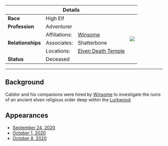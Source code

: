 <table>
  <thead>
  <tr>
      <th colspan="4">Details</th>
  </tr>
  </thead>
  <tbody>
    <tr>
      <td><strong>Race</strong></td>
        <td colspan="2">High Elf</td>
        <td rowspan="7"><img src="/images/people/user-duotone.svg"></td>
    </tr>
    <tr>
      <td><strong>Profession</strong></td>
      <td colspan="2">Adventurer</td>
    </tr>
    <tr>
      <td rowspan="3"><strong>Relationships</strong></td>
      <td>Affiliations:</td>
      <td><a href="/people/winsome">Winsome</a></td>
    </tr>
    <tr>
      <td>Associates:</td>
      <td>Shatterbone</td>
    </tr>
    <tr>
      <td>Locations:</td>
      <td><a href="/places/elven-death-temple">Elven Death Temple</a></td>
    </tr>
    <tr>
      <td><strong>Status</strong></td>
      <td colspan="2">Deceased</td>
    </tr>
  </tbody>
</table>

---

## Background

Calidor and his companions were hired by [Winsome](%base_url%/people/winsome) to investigate the ruins of an ancient elven religious order deep within the [Lurkwood](%base_url%/places/lurkwood). 

## Appearances

- [September 24, 2020](%base_url%/sessions/2020-9-24)
- [October 1, 2020](%base_url%/sessions/2020-10-1)
- [October 8, 2020](%base_url%/sessions/2020-10-8)
